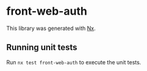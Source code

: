 # front-web-auth

This library was generated with [Nx](https://nx.dev).

## Running unit tests

Run `nx test front-web-auth` to execute the unit tests.
